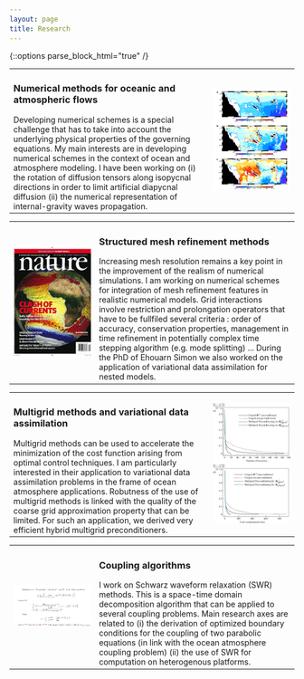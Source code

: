 ```yaml
---
layout: page
title: Research
---
```


{::options parse_block_html="true" /}

<table>
<tr>
<td style="vertical-align: baseline; width:70%">
<h3>Numerical methods for oceanic and atmospheric flows</h3>
Developing numerical schemes is a special challenge that has to take into account the underlying physical properties of the governing equations. My main interests are in developing numerical schemes in the context of ocean and atmosphere modeling. I have been working on (i) the rotation of diffusion tensors along isopycnal directions in order to limit artificial diapycnal diffusion (ii) the numerical representation of internal-gravity waves propagation.
</td>
<td style="vertical-align: middle; width:30%">
<p><img src="patrick_noumea.png" alt="" height="auto" width="200px" /></p>
</td>
</tr>
</table>


<table>
<tr>
<td style="vertical-align: middle; width:30%">
<p><img src="nature.jpg" alt="" height="auto" width="160px" /></p>
</td>
<td style="vertical-align: baseline; width:70%">
<h3>Structured mesh refinement methods</h3>  
Increasing mesh resolution remains a key point in the improvement of the realism of numerical simulations. I am working on numerical schemes for integration of mesh refinement features in realistic numerical models. Grid interactions involve restriction and prolongation operators that have to be fullfiled several criteria : order of accuracy, conservation properties, management in time refinement in potentially complex time stepping algorithm (e.g. mode splitting) ... During the PhD of Ehouarn Simon we also worked on the application of variational data assimilation for nested models.
</td>
</tr>
</table>

<table>
<tr>
<td style="vertical-align: baseline; width:70%">
<h3>Multigrid methods and variational data assimilation</h3> 
Multigrid methods can be used to accelerate the minimization of the cost function arising from optimal control techniques. I am particularly interested in their application to variational data assimilation problems in the frame of ocean atmosphere applications. Robutness of the use of multigrid methods is linked with the quality of the coarse grid approximation property that can be limited. For such an application, we derived very efficient hybrid multigrid preconditioners.
</td>
<td style="vertical-align: middle; width:30%">
<p><img src="multigrid.jpg" alt="" height="auto" width="200px" /></p>
</td>
</tr>
</table>

<table>
<tr>
<td style="vertical-align: middle; width:30%">
<p><img src="schwarz.PNG" alt="" height="auto" width="190px" /></p>
</td>
<td style="vertical-align: baseline; width:70%">
<h3>Coupling algorithms</h3>  
I work on Schwarz waveform relaxation (SWR) methods. This is a space-time domain decomposition algorithm that can be applied to several coupling problems. Main research axes are related to (i) the derivation of optimized boundary conditions for the coupling of two parabolic equations (in link with the ocean atmosphere coupling problem) (ii) the use of SWR for computation on heterogenous platforms.
</td>
</tr>
</table>